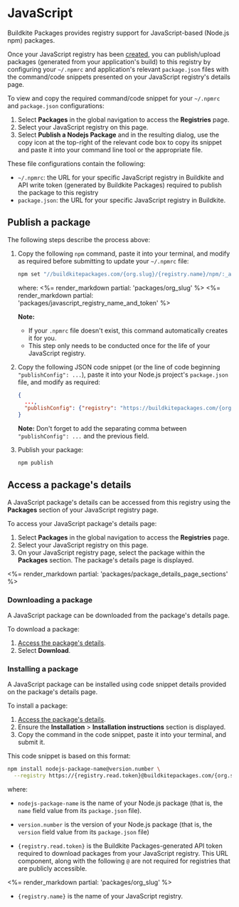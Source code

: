 # JavaScript

Buildkite Packages provides registry support for JavaScript-based (Node.js npm) packages.

Once your JavaScript registry has been [created](/docs/packages/manage-registries#create-a-registry), you can publish/upload packages (generated from your application's build) to this registry by configuring your `~/.npmrc` and application's relevant `package.json` files with the command/code snippets presented on your JavaScript registry's details page.

To view and copy the required command/code snippet for your `~/.npmrc` and `package.json` configurations:

1. Select **Packages** in the global navigation to access the **Registries** page.
1. Select your JavaScript registry on this page.
1. Select **Publish a Nodejs Package** and in the resulting dialog, use the copy icon at the top-right of the relevant code box to copy its snippet and paste it into your command line tool or the appropriate file.

These file configurations contain the following:

- `~/.npmrc`: the URL for your specific JavaScript registry in Buildkite and API write token (generated by Buildkite Packages) required to publish the package to this registry
- `package.json`: the URL for your specific JavaScript registry in Buildkite.

## Publish a package

The following steps describe the process above:

1. Copy the following `npm` command, paste it into your terminal, and modify as required before submitting to update your `~/.npmrc` file:

    ```bash
    npm set "//buildkitepackages.com/{org.slug}/{registry.name}/npm/:_authToken" registry-write-token
    ```

    where:
    <%= render_markdown partial: 'packages/org_slug' %>
    <%= render_markdown partial: 'packages/javascript_registry_name_and_token' %>

    **Note:**
    * If your `.npmrc` file doesn't exist, this command automatically creates it for you.
    * This step only needs to be conducted once for the life of your JavaScript registry.

1. Copy the following JSON code snippet (or the line of code beginning `"publishConfig": ...`), paste it into your Node.js project's `package.json` file, and modify as required:

    ```json
    {
      ...,
      "publishConfig": {"registry": "https://buildkitepackages.com/{org.slug}/{registry.name}/npm/"}
    }
    ```

    **Note:** Don't forget to add the separating comma between `"publishConfig": ...` and the previous field.

1. Publish your package:

    ```bash
    npm publish
    ```

## Access a package's details

A JavaScript package's details can be accessed from this registry using the **Packages** section of your JavaScript registry page.

To access your JavaScript package's details page:

1. Select **Packages** in the global navigation to access the **Registries** page.
1. Select your JavaScript registry on this page.
1. On your JavaScript registry page, select the package within the **Packages** section. The package's details page is displayed.

<%= render_markdown partial: 'packages/package_details_page_sections' %>

### Downloading a package

A JavaScript package can be downloaded from the package's details page.

To download a package:

1. [Access the package's details](#access-a-packages-details).
1. Select **Download**.

### Installing a package

A JavaScript package can be installed using code snippet details provided on the package's details page.

To install a package:

1. [Access the package's details](#access-a-packages-details).
1. Ensure the **Installation** > **Installation instructions** section is displayed.
1. Copy the command in the code snippet, paste it into your terminal, and submit it.

This code snippet is based on this format:

```bash
npm install nodejs-package-name@version.number \
  --registry https://{registry.read.token}@buildkitepackages.com/{org.slug}/{registry.name}/npm/
```

where:

- `nodejs-package-name` is the name of your Node.js package (that is, the `name` field value from its `package.json` file).

- `version.number` is the version of your Node.js package (that is, the `version` field value from its `package.json` file)

- `{registry.read.token}` is the Buildkite Packages-generated API token required to download packages from your JavaScript registry. This URL component, along with the following `@` are not required for registries that are publicly accessible.

<%= render_markdown partial: 'packages/org_slug' %>

- `{registry.name}` is the name of your JavaScript registry.
